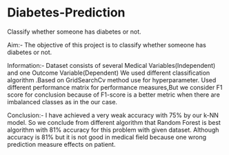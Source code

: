 # Diabetes-Prediction
Classify whether someone has diabetes or not.


Aim:-
The objective of this project is to classify whether someone has diabetes or not.

Information:-
Dataset consists of several Medical Variables(Independent) and one Outcome Variable(Dependent)
We  used different classification algorithm .Based on GridSearchCv method use for hyperparameter. 
Used different performance matrix for performance measures,But we consider F1 score for conclusion because of F1-score is a better metric when there are imbalanced classes as in the our case.

Conclusion:-
I have achieved a very weak accuracy with 75% by our k-NN model.
So we conclude from different algorithm  that Random Forest is best algorithm with 81% accuracy for this problem with given dataset.
Although accuracy is 81% but it is not good in medical field because one wrong prediction measure effects on patient.
